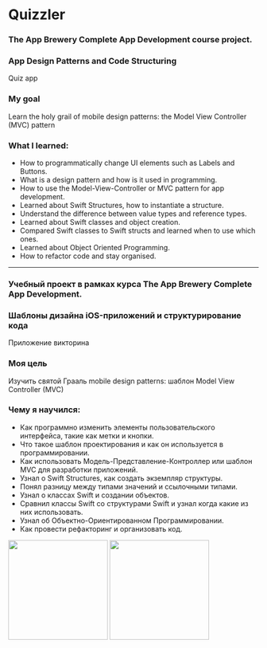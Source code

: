 # Quizzler

### The App Brewery Complete App Development course project.
### App Design Patterns and Code Structuring
Quiz app

### My goal

Learn the holy grail of mobile design patterns: the Model View Controller (MVC) pattern

### What I learned:

* How to programmatically change UI elements such as Labels and Buttons.
* What is a design pattern and how is it used in programming.
* How to use the Model-View-Controller or MVC pattern for app development.
* Learned about Swift Structures, how to instantiate a structure.
* Understand the difference between value types and reference types.
* Learned about Swift classes and object creation.
* Compared Swift classes to Swift structs and learned when to use which ones.
* Learned about Object Oriented Programming.
* How to refactor code and stay organised.

------------------------------------------------------------

### Учебный проект в рамках курса The App Brewery Complete App Development.
### Шаблоны дизайна iOS-приложений и структурирование кода
Приложение викторина

### Моя цель

Изучить святой Грааль mobile design patterns: шаблон Model View Controller (MVC)

### Чему я научился:

* Как программно изменить элементы пользовательского интерфейса, такие как метки и кнопки.
* Что такое шаблон проектирования и как он используется в программировании.
* Как использовать Модель-Представление-Контроллер или шаблон MVC для разработки приложений.
* Узнал о Swift Structures, как создать экземпляр структуры.
* Понял разницу между типами значений и ссылочными типами.
* Узнал о классах Swift и создании объектов.
* Сравнил классы Swift со структурами Swift и узнал когда какие из них использовать.
* Узнал об Объектно-Ориентированном Программировании.
* Как провести рефакторинг и организовать код.

<img src="https://user-images.githubusercontent.com/64682381/150153270-d9ffd9a5-61a5-4b38-92fa-dd7f0e73b00e.png" width="200"> <img src="https://user-images.githubusercontent.com/64682381/150153300-eb8a2559-3573-4ca5-9d8c-0c2e0a99504f.png" width="200">
